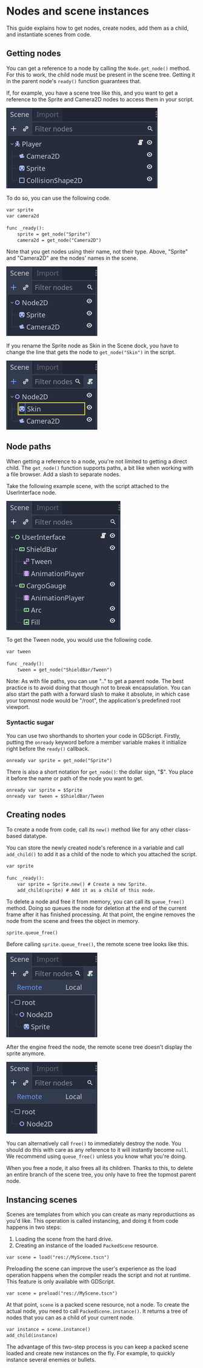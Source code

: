 
# Nodes and scene instances

This guide explains how to get nodes, create nodes, add them as a child, and
instantiate scenes from code.

## Getting nodes

You can get a reference to a node by calling the `Node.get_node()`
method. For this to work, the child node must be
present in the scene tree. Getting it in the parent node's `ready()` function
guarantees that.

If, for example,  you have a scene tree like this, and you want to get a reference to the
Sprite and Camera2D nodes to access them in your script.

![](img/nodes_and_scene_instances_player_scene_example.png)

To do so, you can use the following code.

```
var sprite
var camera2d

func _ready():
    sprite = get_node("Sprite")
    camera2d = get_node("Camera2D")
```

Note that you get nodes using their name, not their type. Above, "Sprite" and
"Camera2D" are the nodes' names in the scene.

![](img/nodes_and_scene_instances_sprite_node.png)

If you rename the Sprite node as Skin in the Scene dock, you have to change the
line that gets the node to `get_node("Skin")` in the script.

![](img/nodes_and_scene_instances_sprite_node_renamed.png)

## Node paths

When getting a reference to a node, you're not limited to getting a direct child. The `get_node()` function
supports paths, a bit like when working with a file browser. Add a slash to
separate nodes.

Take the following example scene, with the script attached to the UserInterface
node.

![](img/nodes_and_scene_instances_ui_scene_example.png)

To get the Tween node, you would use the following code.

```
var tween

func _ready():
    tween = get_node("ShieldBar/Tween")
```

Note: As with file paths, you can use ".." to get a parent node. The best
practice is to avoid doing that though not to break encapsulation.
You can also start the path with a forward
slash to make it absolute, in which case your topmost node would be
"/root", the application's predefined root viewport.

### Syntactic sugar

You can use two shorthands to shorten your code in GDScript. Firstly, putting the
`onready` keyword before a member variable makes it initialize right before
the `ready()` callback.

```
onready var sprite = get_node("Sprite")
```

There is also a short notation for `get_node()`: the dollar sign, "$". You
place it before the name or path of the node you want to get.

```
onready var sprite = $Sprite
onready var tween = $ShieldBar/Tween
```

## Creating nodes

To create a node from code, call its `new()` method like for any other
class-based datatype.

You can store the newly created node's reference in a variable and call
`add_child()` to add it as a child of the node to which you attached the
script.

```
var sprite

func _ready():
    var sprite = Sprite.new() # Create a new Sprite.
    add_child(sprite) # Add it as a child of this node.
```

To delete a node and free it from memory, you can call its `queue_free()`
method. Doing so queues the node for deletion at the end of the current frame
after it has finished processing. At that point, the engine removes the node from
the scene and frees the object in memory.

```
sprite.queue_free()
```

Before calling `sprite.queue_free()`, the remote scene tree looks like this.

![](img/nodes_and_scene_instances_remote_tree_with_sprite.png)

After the engine freed the node, the remote scene tree doesn't display the
sprite anymore.

![](img/nodes_and_scene_instances_remote_tree_no_sprite.png)

You can alternatively call `free()` to immediately destroy the node. You
should do this with care as any reference to it will instantly become `null`.
We recommend using `queue_free()` unless you know what you're doing.

When you free a node, it also frees all its children. Thanks to this, to delete
an entire branch of the scene tree, you only have to free the topmost parent
node.

## Instancing scenes

Scenes are templates from which you can create as many reproductions as you'd
like. This operation is called instancing, and doing it from code happens in two
steps:

1. Loading the scene from the hard drive.
2. Creating an instance of the loaded `PackedScene`
   resource.

```
var scene = load("res://MyScene.tscn")
```

Preloading the scene can improve the user's experience as the load operation
happens when the compiler reads the script and not at runtime. This feature is
only available with GDScript.

```
var scene = preload("res://MyScene.tscn")
```

At that point, `scene` is a packed scene resource, not a node. To create the
actual node, you need to call `PackedScene.instance()`. It returns a tree of nodes that you can
as a child of your current node.

```
var instance = scene.instance()
add_child(instance)
```

The advantage of this two-step process is you can keep a packed scene loaded and
create new instances on the fly. For example, to quickly instance several
enemies or bullets.


